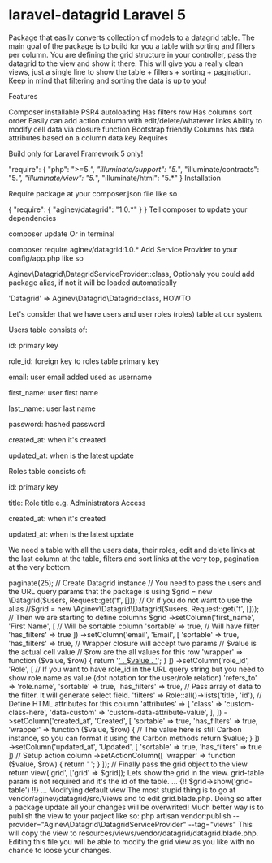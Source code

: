 # laravel-datagrid Laravel 5

Package that easily converts collection of models to a datagrid table. The main goal of the package is to build for you a table with sorting and filters per column. You are defining the grid structure in your controller, pass the datagrid to the view and show it there. This will give you a really clean views, just a single line to show the table + filters + sorting + pagination. Keep in mind that filtering and sorting the data is up to you!

Features

Composer installable
PSR4 autoloading
Has filters row
Has columns sort order
Easily can add action column with edit/delete/whatever links
Ability to modify cell data via closure function
Bootstrap friendly
Columns has data attributes based on a column data key
Requires

Build only for Laravel Framework 5 only!

"require": {
	"php": ">=5.*",
	"illuminate/support": "5.*",
	"illuminate/contracts": "5.*",
	"illuminate/view": "5.*",
	"illuminate/html": "5.*"
}
Installation

Require package at your composer.json file like so

{
    "require": {
        "aginev/datagrid": "1.0.*"
    }
}
Tell composer to update your dependencies

composer update
Or in terminal

composer require aginev/datagrid:1.0.*
Add Service Provider to your config/app.php like so

Aginev\Datagrid\DatagridServiceProvider::class,
Optionaly you could add package alias, if not it will be loaded automatically

'Datagrid' => Aginev\Datagrid\Datagrid::class,
HOWTO

Let's consider that we have users and user roles (roles) table at our system.

Users table consists of:

id: primary key

role_id: foreign key to roles table primary key

email: user email added used as username

first_name: user first name

last_name: user last name

password: hashed password

created_at: when it's created

updated_at: when is the latest update

Roles table consists of:

id: primary key

title: Role title e.g. Administrators Access

created_at: when it's created

updated_at: when is the latest update

We need a table with all the users data, their roles, edit and delete links at the last column at the table, filters and sort links at the very top, pagination at the very bottom.

<?php

// Grap all the users with their roles
// NB!!! At the next line you are responsible for data filtration and sorting!
$users = User::with('role')->paginate(25);

// Create Datagrid instance
// You need to pass the users and the URL query params that the package is using
$grid = new \Datagrid($users, Request::get('f', []));

// Or if you do not want to use the alias
//$grid = new \Aginev\Datagrid\Datagrid($users, Request::get('f', []));

// Then we are starting to define columns
$grid
	->setColumn('first_name', 'First Name', [
		// Will be sortable column
		'sortable'    => true,
		// Will have filter
		'has_filters' => true
	])
	->setColumn('email', 'Email', [
		'sortable'    => true,
		'has_filters' => true,
		// Wrapper closure will accept two params
		// $value is the actual cell value
		// $row are the all values for this row
		'wrapper'     => function ($value, $row) {
			return '<a href="mailto:' . $value . '">' . $value . '</a>';
		}
	])
	->setColumn('role_id', 'Role', [
		// If you want to have role_id in the URL query string but you need to show role.name as value (dot notation for the user/role relation)
		'refers_to'   => 'role.name',
		'sortable'    => true,
		'has_filters' => true,
		// Pass array of data to the filter. It will generate select field.
		'filters'     => Role::all()->lists('title', 'id'),
		// Define HTML attributes for this column
		'attributes'  => [
            'class'         => 'custom-class-here',
            'data-custom'   => 'custom-data-attribute-value',
        ],
	])
	->setColumn('created_at', 'Created', [
		'sortable'    => true,
		'has_filters' => true,
		'wrapper'     => function ($value, $row) {
			// The value here is still Carbon instance, so you can format it using the Carbon methods
			return $value;
		}
	])
	->setColumn('updated_at', 'Updated', [
		'sortable'    => true,
		'has_filters' => true
	])
	// Setup action column
	->setActionColumn([
		'wrapper' => function ($value, $row) {
			return '<a href="' . action('HomeController@index', $row->id) . '" title="Edit" class="btn btn-xs"><span class="glyphicon glyphicon-pencil" aria-hidden="true"></span></a>
					<a href="' . action('HomeController@index', $row->id) . '" title="Delete" data-method="DELETE" class="btn btn-xs text-danger" data-confirm="Are you sure?"><span class="glyphicon glyphicon-remove" aria-hidden="true"></span></a>';
		}
	]);

// Finally pass the grid object to the view
return view('grid', ['grid' => $grid]);
Lets show the grid in the view. grid-table param is not required and it's the id of the table.

...
{!! $grid->show('grid-table') !!}
...
Modifying default view

The most stupid thing is to go at vendor/aginev/datagrid/src/Views and to edit grid.blade.php. Doing so after a package update all your changes will be overwrited!

Much better way is to publish the view to your project like so:

php artisan vendor:publish --provider="Aginev\Datagrid\DatagridServiceProvider" --tag="views"
This will copy the view to resources/views/vendor/datagrid/datagrid.blade.php. Editing this file you will be able to modify the grid view as you like with no chance to loose your changes.
